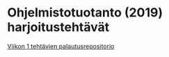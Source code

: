 # Ohjelmistotuotanto (2019) harjoitustehtävät

[Viikon 1 tehtävien palautusrepositorio](https://github.com/TimoJarvenpaa/ohtu-2019-viikko1)
